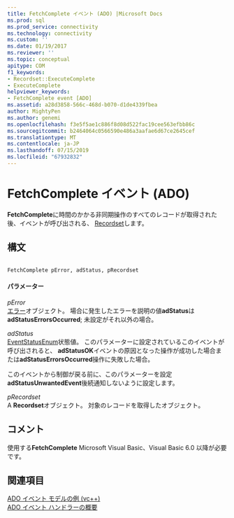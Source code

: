 ```yaml
---
title: FetchComplete イベント (ADO) |Microsoft Docs
ms.prod: sql
ms.prod_service: connectivity
ms.technology: connectivity
ms.custom: ''
ms.date: 01/19/2017
ms.reviewer: ''
ms.topic: conceptual
apitype: COM
f1_keywords:
- Recordset::ExecuteComplete
- ExecuteComplete
helpviewer_keywords:
- FetchComplete event [ADO]
ms.assetid: a28d3858-566c-468d-b070-d1de4339fbea
author: MightyPen
ms.author: genemi
ms.openlocfilehash: f3e5f5ae1c886f8d08d522fac19cee563efbb86c
ms.sourcegitcommit: b2464064c0566590e486a3aafae6d67ce2645cef
ms.translationtype: MT
ms.contentlocale: ja-JP
ms.lasthandoff: 07/15/2019
ms.locfileid: "67932832"
---
```

# <a name="fetchcomplete-event-ado"></a>FetchComplete イベント (ADO)
**FetchComplete**に時間のかかる非同期操作のすべてのレコードが取得された後、イベントが呼び出される、 [Recordset](../../../ado/reference/ado-api/recordset-object-ado.md)します。  
  
## <a name="syntax"></a>構文  
  
```  
  
FetchComplete pError, adStatus, pRecordset  
```  
  
#### <a name="parameters"></a>パラメーター  
 *pError*  
 [エラー](../../../ado/reference/ado-api/error-object.md)オブジェクト。 場合に発生したエラーを説明の値**adStatus**は**adStatusErrorsOccurred**; 未設定がそれ以外の場合。  
  
 *adStatus*  
 [EventStatusEnum](../../../ado/reference/ado-api/eventstatusenum.md)状態値。 このパラメーターに設定されているこのイベントが呼び出されると、 **adStatusOK**イベントの原因となった操作が成功した場合または**adStatusErrorsOccurred**操作に失敗した場合。  
  
 このイベントから制御が戻る前に、このパラメーターを設定**adStatusUnwantedEvent**後続通知しないように設定します。  
  
 *pRecordset*  
 A **Recordset**オブジェクト。 対象のレコードを取得したオブジェクト。  
  
## <a name="remarks"></a>コメント  
 使用する**FetchComplete** Microsoft Visual Basic、Visual Basic 6.0 以降が必要です。  
  
## <a name="see-also"></a>関連項目  
 [ADO イベント モデルの例 (vc++)](../../../ado/reference/ado-api/ado-events-model-example-vc.md)   
 [ADO イベント ハンドラーの概要](../../../ado/guide/data/ado-event-handler-summary.md)
